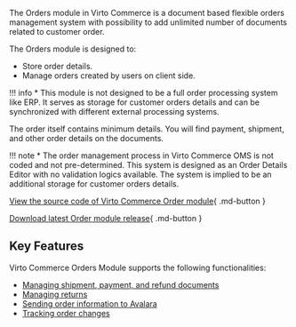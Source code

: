 The Orders module in Virto Commerce is a document based flexible orders management system with possibility to add unlimited number of documents related to customer order.

The Orders module is designed to:

* Store order details.
* Manage orders created by users on client side. 

!!! info
    * This module is not designed to be a full order processing system like ERP. It serves as storage for customer orders details and can be synchronized with different external processing systems.

The order itself contains minimum details.  You will find payment, shipment, and other order details on the documents.

!!! note
    * The order management process in Virto Commerce OMS is not coded and not pre-determined. This system is designed as an Order Details Editor with no validation logics available. The system is implied to be an additional storage for customer orders details.

[View the source code of Virto Commerce Order module](https://github.com/VirtoCommerce/vc-module-order){ .md-button }

[Download latest Order module release](https://github.com/VirtoCommerce/vc-module-order/releases){ .md-button }

## Key Features

Virto Commerce Orders Module supports the following functionalities:

* [Managing shipment, payment, and refund documents](managing-documents.md)
* [Managing returns](managing-returns.md)
* [Sending order information to Avalara](sending-order-information-to-avatax.md)
* [Tracking order changes](tracking-order-changes.md)
